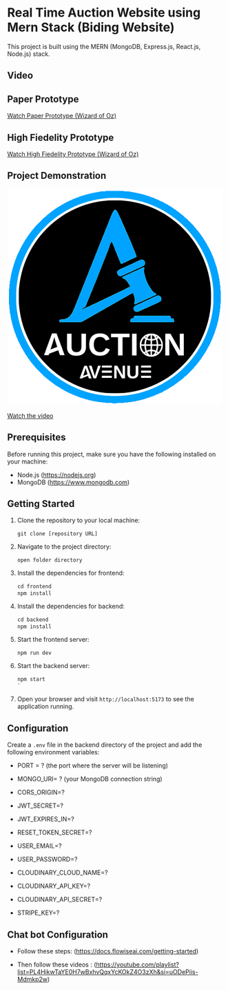 # Real Time Auction Website using Mern Stack (Biding Website)


This project is built using the MERN (MongoDB, Express.js, React.js, Node.js) stack.

## Video

## Paper Prototype
[Watch Paper Prototype (Wizard of Oz) ](https://youtu.be/6KTxVv46w7E)

## High Fiedelity Prototype
[Watch High Fiedelity Prototype (Wizard of Oz) ](https://youtu.be/HWYkpPfSt8A)

## Project Demonstration
[![Watch the video](./images/favicon.png)](https://youtu.be/6KTxVv46w7E)

[Watch the video](https://youtu.be/6KTxVv46w7E)




## Prerequisites

Before running this project, make sure you have the following installed on your machine:

- Node.js (https://nodejs.org)
- MongoDB (https://www.mongodb.com)

## Getting Started

1. Clone the repository to your local machine:

    ```shell
    git clone [repository URL]
    ```

2. Navigate to the project directory:

    ```shell
    open folder directory

    ```

3. Install the dependencies for frontend:

    ```shell
    cd frontend
    npm install
    
    ```
4. Install the dependencies for backend:

    ```shell
    cd backend
    npm install
    
    ```

5. Start the frontend server:

    ```shell
    npm run dev
    ```
5. Start the backend server:

    ```shell
    npm start
    `
5. Open your browser and visit `http://localhost:5173` to see the application running.

## Configuration

Create a `.env` file in the backend directory of the project and add the following environment variables:

- PORT = ? (the port where the server will be listening)
- MONGO_URI= ?     (your MongoDB connection string)

- CORS_ORIGIN=?
- JWT_SECRET=?
- JWT_EXPIRES_IN=?
- RESET_TOKEN_SECRET=?

- USER_EMAIL=?
- USER_PASSWORD=?

- CLOUDINARY_CLOUD_NAME=?
- CLOUDINARY_API_KEY=?
- CLOUDINARY_API_SECRET=?

- STRIPE_KEY=?


## Chat bot Configuration

- Follow these steps: (https://docs.flowiseai.com/getting-started)

- Then follow these videos : (https://youtube.com/playlist?list=PL4HikwTaYE0H7wBxhvQqxYcKOkZ4O3zXh&si=uODePiis-Mdmkp2w)


